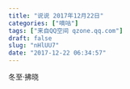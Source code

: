 ```yaml
---
title: "说说 2017年12月22日"
categories: ["嘀咕"]
tags: ["来自QQ空间 qzone.qq.com"]
draft: false
slug: "nHlUU7"
date: "2017-12-22 06:34:57"
---
```


冬至·拂晓
